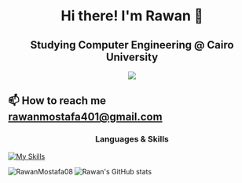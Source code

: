 <h1 align="center">Hi there! I'm Rawan 👋</h1>
<h2 align="center">Studying Computer Engineering @ Cairo University</h2>

<p align="center"> <img src="https://user-images.githubusercontent.com/74038190/225813708-98b745f2-7d22-48cf-9150-083f1b00d6c9.gif" /> </p>


## 📫 How to reach me **rawanmostafa401@gmail.com**

<p align="left">

<h3 align="center">Languages & Skills </h3>

[![My Skills](https://skillicons.dev/icons?i=js,html,css,cs,cpp,c,py,java,anaconda,bash,bootstrap,cmake,cypress,eclipse,electron,express,figma,git,kali,matlab,mongodb,nodejs,postman,powershell,react,ros,sklearn,tailwind,ts,vite)](https://skillicons.dev)




<p><img align="left" src="https://github-readme-stats.vercel.app/api/top-langs?username=RawanMostafa08&show_icons=true&locale=en&layout=compact" alt="RawanMostafa08" /></p>

![Rawan's GitHub stats](https://github-readme-stats.vercel.app/api?username=RawanMostafa08&show_icons=true&theme=cobalt)
